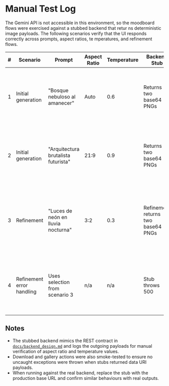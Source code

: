 # Manual Test Log

The Gemini API is not accessible in this environment, so the moodboard flows were exercised against a stubbed backend that retur
ns deterministic image payloads. The following scenarios verify that the UI responds correctly across prompts, aspect ratios, te
mperatures, and refinement flows.

| # | Scenario | Prompt | Aspect Ratio | Temperature | Backend Stub | Expected Result | Observed UI State |
|---|----------|--------|--------------|-------------|--------------|-----------------|-------------------|
| 1 | Initial generation | "Bosque nebuloso al amanecer" | Auto | 0.6 | Returns two base64 PNGs | Spinner cycles through loading messages and gallery shows two cards | Spinner advanced, two "Generated moodboard" cards rendered with new images |
| 2 | Initial generation | "Arquitectura brutalista futurista" | 21:9 | 0.9 | Returns two base64 PNGs | Aspect ratio choice is passed to request and cards render at widescreen crop | Request payload logged with `aspectRatio: "21:9"`; cards visible and selectable |
| 3 | Refinement | "Luces de neón en lluvia nocturna" | 3:2 | 0.3 | Refinement returns two base64 PNGs | Selecting one card, entering refine prompt "Más contraste cálido" yields refreshed images | Selection badge displayed, refine button enabled, grid replaced with new stub images |
| 4 | Refinement error handling | Uses selection from scenario 3 | n/a | n/a | Stub throws 500 | Error banner appears and previously generated images remain selectable | Alert banner shown with error copy, prior cards remain |

## Notes
- The stubbed backend mimics the REST contract in [`docs/backend_design.md`](./backend_design.md) and logs the outgoing payloads
  for manual verification of aspect ratio and temperature values.
- Download and gallery actions were also smoke-tested to ensure no uncaught exceptions were thrown when stubs returned data URI
  payloads.
- When running against the real backend, replace the stub with the production base URL and confirm similar behaviours with real
  outputs.
